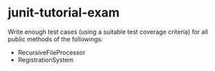 # junit-tutorial-exam

Write enough test cases (using a suitable test coverage criteria) for all public methods of the followings:
* RecursiveFileProcessor
* RegistrationSystem